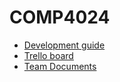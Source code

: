 ﻿# COMP4024

- [Development guide](DEVELOPMENT.md)
- [Trello board](https://trello.com/b/Q9pjJsch/kanban-board)
- [Team Documents](https://uniofnottm.sharepoint.com/:f:/r/sites/Group14509/Shared%20Documents/General?csf=1&web=1&e=BbfuES)